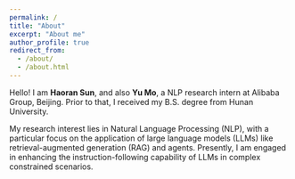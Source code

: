 ```yaml
---
permalink: /
title: "About"
excerpt: "About me"
author_profile: true
redirect_from: 
  - /about/
  - /about.html
---
```


Hello! I am **Haoran Sun**, and also **Yu Mo**, a NLP research intern at Alibaba Group, Beijing. Prior to that, I received my B.S. degree from Hunan University.

My research interest lies in Natural Language Processing (NLP), with a particular focus on the application of large language models (LLMs) like retrieval-augmented generation (RAG) and agents. Presently, I am engaged in enhancing the instruction-following capability of LLMs in complex constrained scenarios. 
